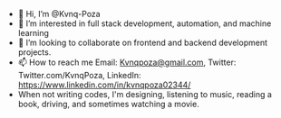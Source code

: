 - 👋 Hi, I’m @Kvnq-Poza
- 👀 I’m interested in full stack development, automation, and machine learning
- 💞️ I’m looking to collaborate on frontend and backend development projects.
- 📫 How to reach me Email: Kvnqpoza@gmail.com, Twitter: Twitter.com/KvnqPoza, LinkedIn: https://www.linkedin.com/in/kvnqpoza02344/
- When not writing codes, I'm designing, listening to music, reading a book, driving, and sometimes watching a movie.

<!---
Kvnq-Poza/Kvnq-Poza is a ✨ special ✨ repository because its `README.md` (this file) appears on your GitHub profile.
You can click the Preview link to take a look at your changes.
--->
